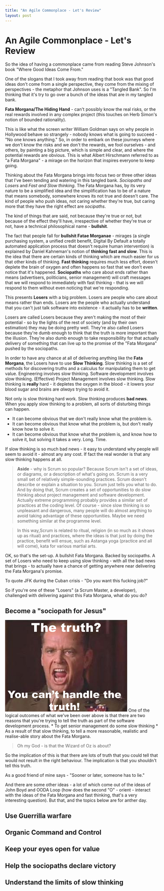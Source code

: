 ```yaml
---
title: "An Agile Commonplace - Let's Review"
layout: post 
---
```



# An Agile Commonplace - Let's Review

So the idea of having a commonplace came from reading Steve Johnson's book "Where Good Ideas Come From."

One of the slogans that I took away from reading that book was that good ideas don't come from a single perspective, they come from the mixing of perspectives - the metaphor that Johnson uses is a "Tangled Bank".  So I'm thinking that it's try to go over a bunch of the ideas that are in my tangled bank.

**Fata Morgana/The Hiding Hand** - can't possibly know the real risks, or the real rewards involved in any complex project (this touches on Herb Simon's notion of bounded rationality). 

This is like what the screen writer William Goldman says on why people in Hollywood behave so strangely - nobody knows what is going to succeed - "No one knows anything." So, in order to embark on these journeys where we don't know the risks and we don't the rewards, we fool ourselves - and others, by painting a big picture, which is simple and clear, and where the potential rewards are obvious. This is what Albert Hirschmann referred to as "a Fata Morgana" - a mirage on the horizon that inspires everyone to keep going.

Thinking about the Fata Morgana brings into focus two or three other ideas that I've been tending and watering in this tangled bank. *Sociopaths and Losers* and *Fast and Slow thinking*.  The Fata Morgana has, by its very nature to be a simplified idea and the simplification has to be of a nature that means somebody, somewhere knows its not true and doesn't care. The kind of people who push ideas, not caring whether they're true, but caring more that they have the right effect are *socipaths*.

The kind of things that are said, not because they're true or not, but because of the effect they'll have, irrespective of whether they're true or not, have a technical philosophical name - **bullshit**.

The fact that people fall for **bullshit Fatae Morganae** - mirages (a single purchasing system, a unified credit benefit, Digital By Default a totally automated application process that doesn't require human intervention) is explained by Daniel Kahneman's notion of **thinking fast and slow**. This is the idea that there are certain kinds of thinking which are much easier for us that other kinds of thinking. **Fast thinking** requires much less effort, doesn't deplete the brain of oxygen and often happens so fast that we don't even notice that it's happened. **Sociopaths** who care about ends rather than means (advertisers, politicians, senior management) will craft messages that we will respond to immediately with fast thinking - that is we will respond to them without even noticing that we're responding.

This presents **Losers** with a big problem. Losers are people who care about means rather than ends.  Losers are the people who actually understand that you can't just talk software into existence - it actually has to be **written**.

Losers are called Losers because they aren't making the most of their potential - so by the lights of the rest of society (and by their own estimation) they may be doing pretty well. They're also called Losers because they're dumb enough to think that the truth is more important than the illusion. They're also dumb enough to take responsibility for that actually delivery of something that can live up to the promise of the "Fata Morgana" pushed by the sociopaths.

In order to have any chance at all of delivering anything like the **Fata Morgana**, the Losers have to use **Slow Thinking**. Slow thinking is a set of methods for discovering truths and a calculus for manipulating them to get value. Engineering involves slow thinking.  Software development involves slow thinking. (Effective) Project Management involves slow thinking.  Slow thinking is **really** hard - it depletes the oxygen in the blood - it lowers your blood sugar and brains are *always* trying to avoid it.

Not only is slow thinking hard work.  Slow thinking produces **bad news**. When you apply slow thinking to a problem, all sorts of disturbing things can happen.

* It can become obvious that we don't really know what the problem is.
* It can become obvious that know what the problem is, but don't really know how to solve it.
* It can become obvious that know what the problem is, and know how to solve it, but solving it takes a very. Long. Time.

If slow thinking is so much bad news - it easy to understand why people will seem to avoid it - almost any any cost.  If fact the real wonder is that any slow thinking happens at all.

> **Aside** - why is Scrum so popular? Because Scrum isn't a set of ideas, or diagrams, or a description of what's going on. Scrum is a very small set of relatively simple-sounding practices. Scrum doesn't describe or explain a situation to you. Scrum just tells you what to do.  And by doing that, Scrum creates a set of opportunities to do slow thinking about project management and software development.  Actually extreme programming probably provides a similar set of practices at the coding level. Of course - since slow thinking is so unpleasant and dangerous, many people will do almost anything to avoid taking advantage of these opportunities.  Maybe we need something similar at the programme level.

>In this way,Scrum is related to ritual, religion (in so much as it shows up as ritual) and practices, where the ideas is that just by doing the practice, benefit will ensue, such as Astanga yoga (practice and all will come), kata for various martial arts. 

OK, so that's the set-up.  A bullshit Fata Morgana.  Backed by sociopaths. A set of Losers who need to keep using slow thinking - with all the bad news that brings - to actually have a chance of getting anywhere near delivering the Fata Morgana's promise.

To quote JFK during the Cuban crisis - "Do you want this fucking job?"

So if you're one of these "Losers" (a Scrum Master, a developer), challenged with delivering against this Fata Morgana, what do you do?

## Become a "sociopath for Jesus"
   ![]( /assets/JackNicholsonTheTruth.png )
One of the logical outcomes of what we've been over above is that there are two reasons that you're trying to tell the truth as part of the software development process.
	* To get senior management do some slow thinking
	* As a result of that slow thinking, to tell a more reasonable, realistic and realise-able story about the Fata Morgana.

>Oh my God - is that the Wizard of Oz is about?

So the implication of this is that there are lots of truth that you could tell that would not result in the right behaviour.  The implication is that you shouldn't tell this truth.

As a good friend of mine says - "Sooner or later, someone has to lie."

And there are some other ideas - a lot of which come out of the ideas of John Boyd and OODA Loop (how does the second "O" - orient - interact with the ideas of the Fata Morgana and fast thinking, that's a very interesting question). But that, and the topics below are for anther day.

## Use Guerrilla warfare
## Organic Command and Control
## Keep your eyes open for value
## Help the sociopaths declare victory
## Understand the limits of slow thinking
